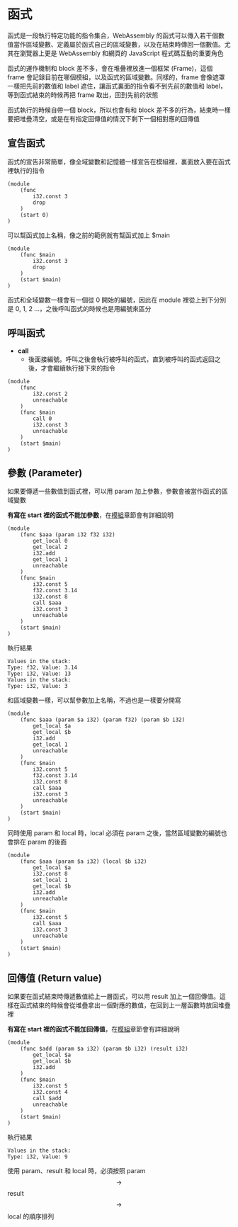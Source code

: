 # 函式

函式是一段執行特定功能的指令集合，WebAssembly 的函式可以傳入若干個數值當作區域變數、定義屬於函式自己的區域變數，以及在結束時傳回一個數值。尤其在瀏覽器上更是 WebAssembly 和網頁的 JavaScript 程式碼互動的重要角色

函式的運作機制和 block 差不多，會在堆疊裡放進一個框架 \(Frame\)，這個 frame 會記錄目前在哪個模組，以及函式的區域變數。同樣的，frame 會像遮罩一樣把先前的數值和 label 遮住，讓函式裏面的指令看不到先前的數值和 label，等到函式結束的時候再把 frame 取出，回到先前的狀態

函式執行的時候自帶一個 block，所以也會有和 block 差不多的行為，結束時一樣要把堆疊清空，或是在有指定回傳值的情況下剩下一個相對應的回傳值

## 宣告函式

函式的宣告非常簡單，像全域變數和記憶體一樣宣告在模組裡，裏面放入要在函式裡執行的指令

```text
(module
    (func
        i32.const 3
        drop
    )
    (start 0)
)
```

可以幫函式加上名稱，像之前的範例就有幫函式加上 $main

```text
(module
    (func $main
        i32.const 3
        drop
    )
    (start $main)
)
```

函式和全域變數一樣會有一個從 0 開始的編號，因此在 module 裡從上到下分別是 0, 1, 2 ...，之後呼叫函式的時候也是用編號來區分

## 呼叫函式

* **call**
  * 後面接編號。呼叫之後會執行被呼叫的函式，直到被呼叫的函式返回之後，才會繼續執行接下來的指令

```text
(module
    (func 
        i32.const 2
        unreachable
    )
    (func $main 
        call 0
        i32.const 3
        unreachable
    )
    (start $main)
)
```

## 參數 \(Parameter\)

如果要傳遞一些數值到函式裡，可以用 param 加上參數，參數會被當作函式的區域變數

**有寫在 start 裡的函式不能加參數**，在[模組](../module.md)章節會有詳細說明

```text
(module
    (func $aaa (param i32 f32 i32) 
        get_local 0
        get_local 2
        i32.add
        get_local 1
        unreachable
    )
    (func $main 
        i32.const 5
        f32.const 3.14
        i32.const 8
        call $aaa
        i32.const 3
        unreachable
    )
    (start $main)
)
```

執行結果

```text
Values in the stack:
Type: f32, Value: 3.14
Type: i32, Value: 13
Values in the stack:
Type: i32, Value: 3
```

和區域變數一樣，可以幫參數加上名稱，不過也是一樣要分開寫

```text
(module
    (func $aaa (param $a i32) (param f32) (param $b i32)
        get_local $a
        get_local $b
        i32.add
        get_local 1
        unreachable
    )
    (func $main 
        i32.const 5
        f32.const 3.14
        i32.const 8
        call $aaa
        i32.const 3
        unreachable
    )
    (start $main)
)
```

同時使用 param 和 local 時，local 必須在 param 之後，當然區域變數的編號也會排在 param 的後面

```text
(module
    (func $aaa (param $a i32) (local $b i32)
        get_local $a
        i32.const 8
        set_local 1
        get_local $b
        i32.add
        unreachable
    )
    (func $main 
        i32.const 5
        call $aaa
        i32.const 3
        unreachable
    )
    (start $main)
)
```

## 回傳值 \(Return value\)

如果要在函式結束時傳遞數值給上一層函式，可以用 result 加上一個回傳值。這樣在函式結束的時候會從堆疊拿出一個對應的數值，在回到上一層函數時放回堆疊裡

**有寫在 start 裡的函式不能加回傳值**，在[模組](../module.md)章節會有詳細說明

```text
(module
    (func $add (param $a i32) (param $b i32) (result i32)
        get_local $a
        get_local $b
        i32.add
    )
    (func $main 
        i32.const 5
        i32.const 4
        call $add
        unreachable
    )
    (start $main)
)
```

執行結果

```text
Values in the stack:
Type: i32, Value: 9
```

使用 param、result 和 local 時，必須按照 param $$\rightarrow$$ result $$\rightarrow$$ local 的順序排列

